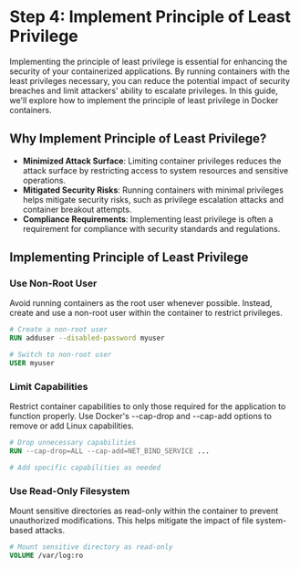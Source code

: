 # Step 4: Implement Principle of Least Privilege

Implementing the principle of least privilege is essential for enhancing the security of your containerized applications. By running containers with the least privileges necessary, you can reduce the potential impact of security breaches and limit attackers' ability to escalate privileges. In this guide, we'll explore how to implement the principle of least privilege in Docker containers.

## Why Implement Principle of Least Privilege?

- **Minimized Attack Surface**: Limiting container privileges reduces the attack surface by restricting access to system resources and sensitive operations.
- **Mitigated Security Risks**: Running containers with minimal privileges helps mitigate security risks, such as privilege escalation attacks and container breakout attempts.
- **Compliance Requirements**: Implementing least privilege is often a requirement for compliance with security standards and regulations.

## Implementing Principle of Least Privilege

### Use Non-Root User

Avoid running containers as the root user whenever possible. Instead, create and use a non-root user within the container to restrict privileges.

```Dockerfile
# Create a non-root user
RUN adduser --disabled-password myuser

# Switch to non-root user
USER myuser
```

### Limit Capabilities
Restrict container capabilities to only those required for the application to function properly. Use Docker's --cap-drop and --cap-add options to remove or add Linux capabilities.
```Dockerfile
# Drop unnecessary capabilities
RUN --cap-drop=ALL --cap-add=NET_BIND_SERVICE ...

# Add specific capabilities as needed
```

### Use Read-Only Filesystem
Mount sensitive directories as read-only within the container to prevent unauthorized modifications. This helps mitigate the impact of file system-based attacks.

```Dockerfile
# Mount sensitive directory as read-only
VOLUME /var/log:ro
```
















